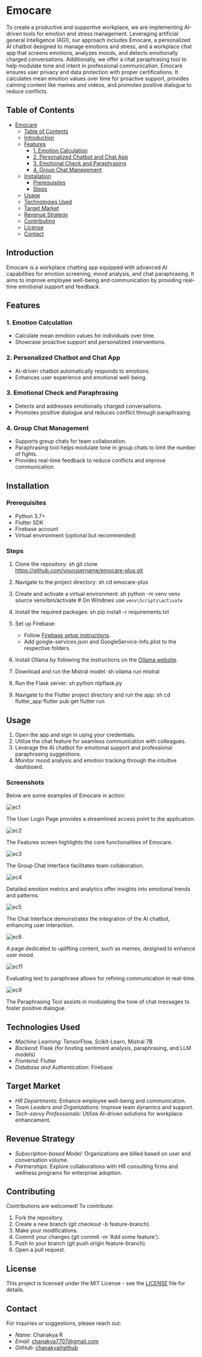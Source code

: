 # Emocare

To create a productive and supportive workplace, we are implementing AI-driven tools for emotion and stress management. Leveraging artificial general intelligence (AGI), our approach includes Emocare, a personalized AI chatbot designed to manage emotions and stress, and a workplace chat app that screens emotions, analyzes moods, and detects emotionally charged conversations. Additionally, we offer a chat paraphrasing tool to help modulate tone and intent in professional communication. Emocare ensures user privacy and data protection with proper certifications. It calculates mean emotion values over time for proactive support, provides calming content like memes and videos, and promotes positive dialogue to reduce conflicts.

## Table of Contents

- [Emocare](#emocare)
  - [Table of Contents](#table-of-contents)
  - [Introduction](#introduction)
  - [Features](#features)
    - [1. Emotion Calculation](#1-emotion-calculation)
    - [2. Personalized Chatbot and Chat App](#2-personalized-chatbot-and-chat-app)
    - [3. Emotional Check and Paraphrasing](#3-emotional-check-and-paraphrasing)
    - [4. Group Chat Management](#4-group-chat-management)
  - [Installation](#installation)
    - [Prerequisites](#prerequisites)
    - [Steps](#steps)
  - [Usage](#usage)
  - [Technologies Used](#technologies-used)
  - [Target Market](#target-market)
  - [Revenue Strategy](#revenue-strategy)
  - [Contributing](#contributing)
  - [License](#license)
  - [Contact](#contact)

## Introduction

Emocare is a workplace chatting app equipped with advanced AI capabilities for emotion screening, mood analysis, and chat paraphrasing. It aims to improve employee well-being and communication by providing real-time emotional support and feedback.

## Features

### 1. Emotion Calculation
- Calculate mean emotion values for individuals over time.
- Showcase proactive support and personalized interventions.

### 2. Personalized Chatbot and Chat App
- AI-driven chatbot automatically responds to emotions.
- Enhances user experience and emotional well-being.

### 3. Emotional Check and Paraphrasing
- Detects and addresses emotionally charged conversations.
- Promotes positive dialogue and reduces conflict through paraphrasing.

### 4. Group Chat Management
- Supports group chats for team collaboration.
- Paraphrasing tool helps modulate tone in group chats to limit the number of fights.
- Provides real-time feedback to reduce conflicts and improve communication.

## Installation

### Prerequisites

- Python 3.7+
- Flutter SDK
- Firebase account
- Virtual environment (optional but recommended)

### Steps

1. Clone the repository:
    sh
    git clone https://github.com/yourusername/emocare-plus.git
    
2. Navigate to the project directory:
    sh
    cd emocare-plus
    
3. Create and activate a virtual environment:
    sh
    python -m venv venv
    source venv/bin/activate  # On Windows use `venv\Scripts\activate`
    
4. Install the required packages:
    sh
    pip install -r requirements.txt
    

5. Set up Firebase:
    - Follow [Firebase setup instructions](https://firebase.google.com/docs/flutter/setup).
    - Add google-services.json and GoogleService-Info.plist to the respective folders.

6. Install Ollama by following the instructions on the [Ollama website](https://ollama.com).

7. Download and run the Mistral model:
    sh
    ollama run mistral
    

8. Run the Flask server:
    sh
    python nlpflask.py
    

9. Navigate to the Flutter project directory and run the app:
    sh
    cd flutter_app
    flutter pub get
    flutter run
    

## Usage

1. Open the app and sign in using your credentials.
2. Utilize the chat feature for seamless communication with colleagues.
3. Leverage the AI chatbot for emotional support and professional paraphrasing suggestions.
4. Monitor mood analysis and emotion tracking through the intuitive dashboard.

### Screenshots

Below are some examples of Emocare in action:

![ec1](https://github.com/user-attachments/assets/5e0aa4a5-b7f0-4f5d-bb1f-25149b7fa741)

The User Login Page provides a streamlined access point to the application.

![ec2](https://github.com/user-attachments/assets/530b2491-39a5-4259-b033-1dbe08647f86)

The Features screen highlights the core functionalities of Emocare.

![ec3](https://github.com/user-attachments/assets/89c30969-b50e-4ffb-a751-47e26a28e83b)


The Group Chat Interface facilitates team collaboration.

![ec4](https://github.com/user-attachments/assets/6d478040-5094-41ec-adb7-177a8820b0ed)


Detailed emotion metrics and analytics offer insights into emotional trends and patterns.

![ec5](https://github.com/user-attachments/assets/ce36907b-b278-4f9d-a017-2235aec0ad48)


The Chat Interface demonstrates the integration of the AI chatbot, enhancing user interaction.

![ec6](https://github.com/user-attachments/assets/d67430cd-3be8-409f-abec-ad89c2e4e3cb)

A page dedicated to uplifting content, such as memes, designed to enhance user mood.

![ec11](https://github.com/user-attachments/assets/48a5de6c-6a88-42a1-ae2c-9f4388885ab2)

Evaluating text to paraphrase allows for refining communication in real-time.

![ec9](https://github.com/user-attachments/assets/65238944-bd06-4b4a-a4bb-463cafc71ea2)

The Paraphrasing Tool assists in modulating the tone of chat messages to foster positive dialogue.

## Technologies Used

- *Machine Learning:* TensorFlow, Scikit-Learn, Mistral 7B
- *Backend:* Flask (for hosting sentiment analysis, paraphrasing, and LLM models)
- *Frontend:* Flutter
- *Database and Authentication:* Firebase

## Target Market

- *HR Departments:* Enhance employee well-being and communication.
- *Team Leaders and Organizations:* Improve team dynamics and support.
- *Tech-savvy Professionals:* Utilize AI-driven solutions for workplace enhancement.

## Revenue Strategy

- *Subscription-based Model:* Organizations are billed based on user and conversation volume.
- *Partnerships:* Explore collaborations with HR consulting firms and wellness programs for enterprise adoption.

## Contributing

Contributions are welcomed! To contribute:

1. Fork the repository.
2. Create a new branch (git checkout -b feature-branch).
3. Make your modifications.
4. Commit your changes (git commit -m 'Add some feature').
5. Push to your branch (git push origin feature-branch).
6. Open a pull request.

## License

This project is licensed under the MIT License - see the [LICENSE](LICENSE) file for details.

## Contact

For inquiries or suggestions, please reach out:

- *Name:* Chanakya R
- *Email:* chanakya7707@gmail.com
- *GitHub:* [chanakyaitgithub](https://github.com/chanakyaitgithub)



